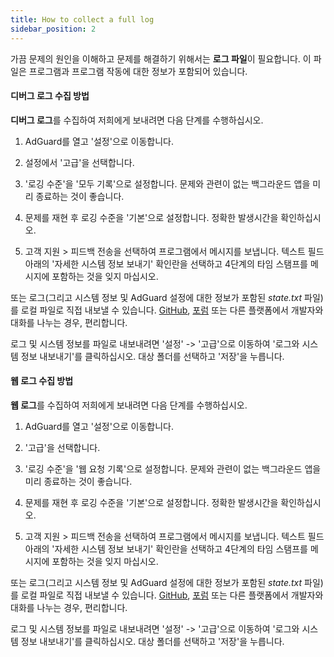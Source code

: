 ```yaml
---
title: How to collect a full log
sidebar_position: 2
---
```


가끔 문제의 원인을 이해하고 문제를 해결하기 위해서는 **로그 파일**이 필요합니다. 이 파일은 프로그램과 프로그램 작동에 대한 정보가 포함되어 있습니다.

#### 디버그 로그 수집 방법

**디버그 로그**를 수집하여 저희에게 보내려면 다음 단계를 수행하십시오.

1. AdGuard를 열고 '설정'으로 이동합니다.

2. 설정에서 '고급'을 선택합니다.

3. '로깅 수준'을 '모두 기록'으로 설정합니다. 문제와 관련이 없는 백그라운드 앱을 미리 종료하는 것이 좋습니다.

4. 문제를 재현 후 로깅 수준을 '기본'으로 설정합니다. 정확한 발생시간을 확인하십시오.

5. 고객 지원 > 피드백 전송을 선택하여 프로그램에서 메시지를 보냅니다. 텍스트 필드 아래의 '자세한 시스템 정보 보내기' 확인란을 선택하고 4단계의 타임 스탬프를 메시지에 포함하는 것을 잊지 마십시오.

또는 로그(그리고 시스템 정보 및 AdGuard 설정에 대한 정보가 포함된 *state.txt* 파일)를 로컬 파일로 직접 내보낼 수 있습니다. [GitHub](https://github.com/AdguardTeam/AdguardForAndroid/issues), [포럼](https://forum.adguard.com/) 또는 다른 플랫폼에서 개발자와 대화를 나누는 경우, 편리합니다.

로그 및 시스템 정보를 파일로 내보내려면 '설정' -> '고급'으로 이동하여 '로그와 시스템 정보 내보내기'를 클릭하십시오. 대상 폴더를 선택하고 '저장'을 누릅니다.

#### 웹 로그 수집 방법

**웹 로그**를 수집하여 저희에게 보내려면 다음 단계를 수행하십시오.

1. AdGuard를 열고 '설정'으로 이동합니다.

2. '고급'을 선택합니다.

3. '로깅 수준'을 '웹 요청 기록'으로 설정합니다. 문제와 관련이 없는 백그라운드 앱을 미리 종료하는 것이 좋습니다.

4. 문제를 재현 후 로깅 수준을 '기본'으로 설정합니다. 정확한 발생시간을 확인하십시오.

5. 고객 지원 > 피드백 전송을 선택하여 프로그램에서 메시지를 보냅니다. 텍스트 필드 아래의 '자세한 시스템 정보 보내기' 확인란을 선택하고 4단계의 타임 스탬프를 메시지에 포함하는 것을 잊지 마십시오.

또는 로그(그리고 시스템 정보 및 AdGuard 설정에 대한 정보가 포함된 *state.txt* 파일)를 로컬 파일로 직접 내보낼 수 있습니다. [GitHub](https://github.com/AdguardTeam/AdguardForAndroid/issues), [포럼](https://forum.adguard.com/) 또는 다른 플랫폼에서 개발자와 대화를 나누는 경우, 편리합니다.

로그 및 시스템 정보를 파일로 내보내려면 '설정' -> '고급'으로 이동하여 '로그와 시스템 정보 내보내기'를 클릭하십시오. 대상 폴더를 선택하고 '저장'을 누릅니다.